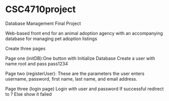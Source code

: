 # CSC4710project
Database Management Final Project

Web-based  front end  for  an  animal  adoption  agency with an accompanying database for managing pet adoption listings   


Create three pages

Page one (initDB):One button with Initialize Database
Create a user with name root and pass pass1234

Page two (registerUser):
These are the parameters the user enters
username, password, first name, last name, and email address. 

Page three (login page)
Login with user and password
If successful redirect to ?
Else show it failed

